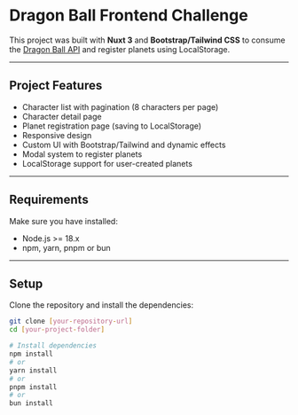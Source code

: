 # Dragon Ball Frontend Challenge

This project was built with **Nuxt 3** and **Bootstrap/Tailwind CSS** to consume the [Dragon Ball API](https://dragonball-api.com/) and register planets using LocalStorage.

---

## Project Features

- Character list with pagination (8 characters per page)
- Character detail page
- Planet registration page (saving to LocalStorage)
- Responsive design
- Custom UI with Bootstrap/Tailwind and dynamic effects
- Modal system to register planets
- LocalStorage support for user-created planets

---

## Requirements

Make sure you have installed:

- Node.js >= 18.x
- npm, yarn, pnpm or bun

---

## Setup

Clone the repository and install the dependencies:

```bash
git clone [your-repository-url]
cd [your-project-folder]

# Install dependencies
npm install
# or
yarn install
# or
pnpm install
# or
bun install
